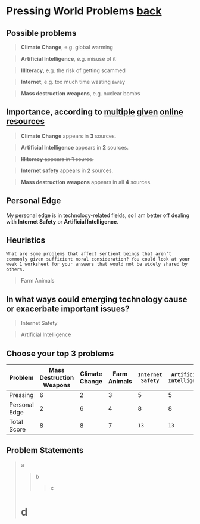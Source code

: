 # Pressing World Problems [back](https://tvoozmagnificent.github.io/NonTrivial/nontrivial.html)

## Possible problems

> **Climate Change**, e.g. global warming

> **Artificial Intelligence**, e.g. misuse of it

> **Illiteracy**, e.g. the risk of getting scammed

> **Internet**, e.g. too much time wasting away

> **Mass destruction weapons**, e.g. nuclear bombs

## Importance, according to [multiple](https://www.un.org/en/global-issues) [given](https://80000hours.org/problem-profiles/) [online](https://www.openphilanthropy.org/focus/) [resources](https://globalchallenges.org/global-risks/)

> **Climate Change** appears in **3** sources. 

> **Artificial Intelligence** appears in **2** sources. 

> ~~**Illiteracy** appears in **1** source.~~ 

> **Internet safety** appears in **2** sources. 

> **Mass destruction weapons** appears in all **4** sources. 

## Personal Edge

My personal edge is in technology-related fields, so I am better off dealing with **Internet Safety** or **Artificial Intelligence**. 

## Heuristics

```
What are some problems that affect sentient beings that aren’t commonly given sufficient moral consideration? You could look at your week 1 worksheet for your answers that would not be widely shared by others.
```

> Farm Animals

## In what ways could emerging technology cause or exacerbate important issues?

> Internet Safety

> Artificial Intelligence

## Choose your top 3 problems

Problem|Mass Destruction Weapons|Climate Change|Farm Animals|`Internet Safety`|`Artificial Intelligence`|`Illiteracy`
-|-|-|-|-|-|-
Pressing|6|2|3|5|5|4
Personal Edge|2|6|4|8|8|6
Total Score|8|8|7|`13`|`13`|`10`

## Problem Statements

> a
> > b
> > > c
> # d

